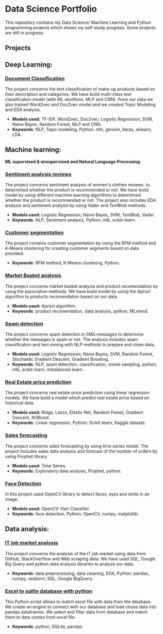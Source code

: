 # Data Science Portfolio

This repository contains my Data Science/ Machine Learning and Python programming projects which shows my self-study progress. Some projects are still in progress.

## Projects

## Deep Learning:
### [Document Classification](https://github.com/aniass/Document-Classification-NLP)

The project concerns the text classification of make-up products based on their description and categories. We have build  multi-class text classification model (with ML alorithms, MLP and CNN). From our data  we also trained Word2vec and Doc2vec model  and we created Topic Modeling and EDA analysis.

- **Models used:**  TF-IDF, Word2vec, Doc2vec; Logistic Regression, SVM, Naive Bayes, Random Forest, MLP and CNN.
- **Keywords**: NLP, Topic modeling, Python: nltk, gensim, keras, sklearn, LDA.

## Machine learning:
**ML supervised & unsupervised  and Natural Language Processing**:

### [Sentiment analysis reviews](https://github.com/aniass/Sentiment-analysis-reviews)

The project concerns sentiment analysis of women's clothes reviews. to determined whether the product is recommended or not. We have build model by using different machine learning algorithms to determined whether the product is recommended or not. The project also includes EDA analysis and sentiment analysis by using Vader and TextBlob methods.
- **Models used:** Logistic Regression, Naive Bayes, SVM; TextBlob, Vader.
- **Keywords**: NLP, Sentiment analysis, Python: nltk, scikit-learn.

### [Customer segmentation ](https://github.com/aniass/Customer-segmentation)

The project contains customer segmentation by using the RFM method and K-Means clustering for creating customer segments based on data provided.
- **Keywords**: RFM method, K-Means clustering, Python.

### [Market Basket analysis](https://github.com/aniass/Market-basket-analysis)

The project concerns market basket analysis and product recomendation by using the association methods.  We have build model by using the Apriori algorithm to products recomendation based on our data.
- **Models used:** Apriori algorithm.
- **Keywords**: product recomendation, data analysis, python, MLxtend.

### [Spam detection](https://github.com/aniass/Spam-detection)

The project concerns spam detection in SMS messages to determine whether the messages is spam or not. The analysis includes spam classification and text mining with NLP methods to prepare and clean data.
- **Models used:** Logistic Regression, Naive Bayes, SVM, Random Forest, Stochastic Gradient Descent, Gradient Boosting.
- **Keywords**: NLP, spam detection, classification, smote sampling, python, nltk, scikit-learn, imbalanced-learn.

### [Real Estate price prediction](https://github.com/aniass/Real-Estate-price-prediction)

The project concerns real estate price prediction using  linear regression models. We have build a model which predict real estate price based on historical data.
- **Models used:** Ridge, Lasso, Elastic Net, Random Forest, Gradient Descent, XGBoost.
- **Keywords**: Linear regression, Python: Scikit-learn, Kaggle dataset.

### [Sales forecasting](https://github.com/aniass/Task-Analyst)

The project concerns sales forecasting by using time series model. The project includes sales data analysis and  forecast of the number of orders by using Prophet library.
- **Models used:** Time Series.
- **Keywords**: Exploratory data analysis, Prophet, python.

### [Face Detection](https://github.com/aniass/Face-Detection-with-OpenCV)

In this project used OpenCV library to detect faces, eyes and smile in an image.
- **Models used:** OpenCV: Harr Classifier.
- **Keywords**: face detection, Python: OpenCV, numpy, matplotlib.

## Data analysis:
### [IT job market analysis](https://github.com/aniass/IT-job-market-analysis)

The project concerns the analysis of the IT job market using data from GitHub, StackOverflow and Web scraping data. We have used SQL, Google Big Query and python data analysis libraries to analyze our data.
- **Keywords**: data preprocessing, data cleaning, EDA, Python: pandas, numpy, seaborn; SQL, Google BigQuery. 

### [Excel to sqlite database with python](https://github.com/aniass/Excel-to-sqlite-database-with-python)

This Python script allows to match excel file with data from the database. We create an engine to connect with our database and load chose data into pandas dataframes. We select and filter data from database and match them to data comes from excel file.
- **Keywords**: python, SQLite, pandas.


